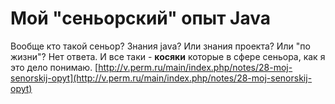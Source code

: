 # Мой "сеньорский" опыт Java
Вообще кто такой сеньор?
Знания java? Или знания проекта? Или "по жизни"? Нет ответа. И все таки
    - <b>косяки</b> которые в сфере сеньора, как я это дело понимаю. 
    [http://v.perm.ru/main/index.php/notes/28-moj-senorskij-opyt](http://v.perm.ru/main/index.php/notes/28-moj-senorskij-opyt)
